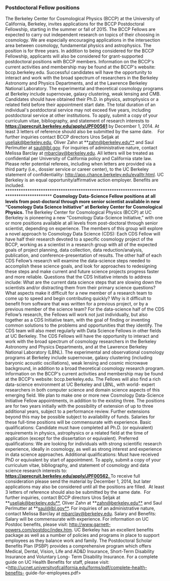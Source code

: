 ### **Postdoctoral Fellow positions**

The Berkeley Center for Cosmological Physics (BCCP) at the University of
California, Berkeley, invites applications for the BCCP Postdoctoral
Fellowship, starting in the summer or fall of 2015. The BCCP Fellows are
expected to carry out independent research on topics of their choosing in
cosmology. We are especially encouraging applications in the intersection area
between cosmology, fundamental physics and astrophysics. The position is for
three years. In addition to being considered for the BCCP Fellowship,
applicants will also be considered for grant-supported postdoctoral positions
with BCCP members. Information on the BCCP's current activities and membership
may be found at the BCCP's website: bccp.berkeley.edu. Successful candidates
will have the opportunity to interact and work with the broad spectrum of
researchers in the Berkeley Astronomy and Physics Departments, and at the
Lawrence Berkeley National Laboratory. The experimental and theoretical
cosmology programs at Berkeley include supernovae, galaxy clustering, weak
lensing and CMB. Candidates should have obtained their Ph.D. in physics,
astrophysics or a related field before their appointment start date. The total
duration of an individual's postdoctoral service may not exceed five years,
including postdoctoral service at other institutions. To apply, submit a copy
of your curriculum vitae, bibliography, and statement of research interests to
**<https://aprecruit.berkeley.edu/apply/JPF00561>** by December 1, 2014. At
least 3 letters of reference should also be submitted by the same date.    For
further inquiries contact BCCP directors Uros Seljak at
[useljak@berkeley.edu](mailto:useljak@berkeley.edu), Oliver Zahn at
**[zahn@berkeley.edu**](mailto:zahn@berkeley.edu) and Saul Perlmutter at
[saul@lbl.gov](mailto:saul@lbl.gov). For inquiries of administrative nature,
contact Melissa Barclay at mbarclay@berkeley.edu. All letters will be treated
as confidential per University of California policy and California state law.
Please refer potential referees, including when letters are provided via a
third party (i.e., dossier service or career center), to the UC Berkeley
statement of confidentiality: <http://apo.chance.berkeley.edu/evalltr.html>.
UC Berkeley is an equal opportunity/affirmative action employer. Benefits are
included. ********************************************************************
********************* **Cosmology Data-Science Fellow positions at all levels
from post-doctoral through more senior scientist available in new “Cosmology
Data Science Initiative” at Berkeley Center for Cosmological Physics.** The
Berkeley Center for Cosmological Physics (BCCP) at UC Berkeley is pioneering a
new “Cosmology Data-Science Initiative,” with one or more positions available
at all levels from post-doctoral through senior scientist, depending on
experience. The members of this group will explore a novel approach to
Cosmology Data Science (CDS): Each CDS Fellow will have half their research
devoted to a specific cosmology project of the BCCP, working as a scientist in
a research group with all of the expected goals of project planning, data
collection, data reduction/analysis, publication, and conference-presentation
of results. The other half of each CDS Fellow’s research will examine the
data-science steps needed to accomplish these science goals, and look for
approaches to redesigning these steps and make current and future science
projects progress faster and more reliable. Questions that the CDS Initiative
intends to address include: What are the current data science steps that are
slowing down the scientists and/or distracting them from their primary science
questions? What aspects make it difficult for a new member of a research team
to come up to speed and begin contributing quickly? Why is it difficult to
benefit from software that was written for a previous project, or by a
previous member of the science team? For the data-science half of the CDS
Fellow’s research, the Fellows will work not just individually, but also
together as a CDS Initiative team, with the goal of finding or inventing
common solutions to the problems and opportunities that they identify. The CDS
team will also meet regularly with Data Science Fellows in other fields at UC
Berkeley. The CDS Fellows will have the opportunity to interact and work with
the broad spectrum of cosmology researchers in the Berkeley Astronomy and
Physics Departments, and at the Lawrence Berkeley National Laboratory (LBNL).
The experimental and observational cosmology programs at Berkeley include
supernovae, galaxy clustering (including baryonic acoustic oscillations), weak
lensing and cosmic microwave background, in addition to a broad theoretical
cosmology research program. Information on the BCCP's current activities and
membership may be found at the BCCP's website: bccp.berkeley.edu. The Fellows
will also find a rich data-science environment at UC Berkeley and LBNL, with
world- expert researchers in both computer science and domain science aspects
of this emerging field. We plan to make one or more new Cosmology Data-Science
Initiative Fellow appointments, in addition to the existing three. The
positions are for two years initially with the possibility of extension of up
to three additional years, subject to a performance review. Further extensions
beyond this may be possible subject to availability of funds. Salaries for
these full-time positions will be commensurate with experience. Basic
qualifications: Candidate must have completed all Ph.D. (or equivalent)
requirements in physics, astrophysics or a related field at the time of
application (except for the dissertation or equivalent). Preferred
qualifications: We are looking for individuals with strong scientific research
experience, ideally in cosmology, as well as strong interest and experience in
data science approaches. Additional qualifications: Must have received PhD or
equivalent by start of appointment. To apply, submit a copy of your curriculum
vitae, bibliography, and statement of cosmology and data science research
interests to: **[https://aprecruit.berkeley.edu/apply/JPF00562.
](https://aprecruit.berkeley.edu/apply/JPF00562.%C2%A0)** To receive full
consideration please send the material by December 1, 2014, but later
applications may also be considered until all the positions are filled.  At
least 3 letters of reference should also be submitted by the same date.  For
further inquiries, contact BCCP directors Uros Seljak at
**[useljak@berkeley.edu**](mailto:useljak@berkeley.edu), Oliver Zahn at
**[zahn@berkeley.edu**](mailto:zahn@berkeley.edu) and Saul Perlmutter at
**[saul@lbl.gov**](mailto:saul@lbl.gov). For inquiries of an administrative
nature, contact Melissa Barclay at mbarclay@berkeley.edu. Salary and Benefits:
Salary will be commensurate with experience. For information on UC Postdoc
benefits, please visit: <http://www.garnett-powers.com/postdoc/index.htm>. UC
Berkeley has an excellent benefits package as well as a number of policies and
programs in place to support employees as they balance work and family. The
Postdoctoral Scholar Benefits Plan (PSBP) provides a comprehensive program
which offers Medical, Dental, Vision, Life and AD&D Insurance, Short-Term
Disability Insurance and Voluntary Long- Term Disability Insurance. For a
complete guide on UC Health Benefits for staff, please visit:
<http://ucnet.universityofcalifornia.edu/forms/pdf/complete-health-benefits-
guide-for-employees.pdf>

